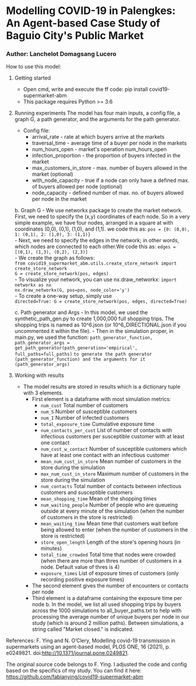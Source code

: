 # Modelling COVID-19 in Palengkes: An Agent-based Case Study of Baguio City's Public Market
### Author: Lanchelot Domagsang Lucero

How to use this model:
1. Getting started
    - Open cmd, write and execute the ff code: pip install covid19-supermarket-abm
    - This package requires Python >= 3.6

2. Running experiments
    The model has four main inputs, a config file, a graph G, a path generator, and the arguments for the path generator.
    - Config file:
        - arrival_rate - rate at which buyers arrive at the markets
        - traversal_time - average time of a buyer per node in the markets
        - num_hours_open - market's operation num_hours_open
        - infection_proportion - the proportion of buyers infected in the market
        - max_customers_in_store - max. number of buyers allowed in the market (optional)
        - with_node_capacity - true if a node can only have a defined max. of buyers allowed per node (optional)
        - node_capacity - defined number of max. no. of buyers allowed per node in the market

    b. Graph G
        - We use networkx package to create the market network. First, we need to specify the (x,y) coordinates of each node. So in a very simple example, we have four nodes, arranged in a square at with coordinates (0,0), (0,1), (1,0), and (1,1). we code this as: `pos = {0: (0,0), 1: (0,1), 2: (1,0), 3: (1,1)}` <br>
        - Next, we need to specify the edges in the network; in other words, which nodes are connected to each other.We code this as: `edges = [(0,1), (1,3), (0,2), (2,3)]` <br>
        - We create the graph as follows: <br>
            `from covid19_supermarket_abm.utils.create_store_network import create_store_network` <br>
            `G = create_store_network(pos, edges)` <br>
        - To visualize your network, you can use nx.draw_networkx:
            `import networkx as nx` <br>
            `nx.draw_networkx(G, pos=pos, node_color='y')` <br>
        - To create a one-way setup, simply use <br>
             `directed=True: G = create_store_network(pos, edges, directed=True) `

    c. Path generator and Args
        - In this model, we used the synthetic_path_gen.py to create 1,000,000 full shopping trips. The shopping trips is named as 10^6.json (or 10^6_DIRECTIONAL.json if you uncommented it within the file).
        - Then in the simulation proper, in main.py, we used the function:
          `path_generator_function, path_generator_args = get_path_generator(path_generation='empirical', full_paths=full_paths)`
          `to generate the path generator (path_generator_function) and the arguments for it (path_generator_args)`
    
4. Working with results
    - The model results are stored in results which is a dictionary tuple with 3 elements.
        - First element is a dataframe with most simulation metrics:
            - `num_cust` 	Total number of customers
            - `num_S`	Number of susceptible customers
            - `num_I`	Number of infected customers
            - `total_exposure_time`	Cumulative exposure time
            - `num_contacts_per_cust`	List of number of contacts with infectious customers per susceptible customer with at least one contact
            - `num_cust_w_contact`	Number of susceptible customers which have at least one contact with an infectious customer
            - `mean_num_cust_in_store`	Mean number of customers in the store during the simulation
            - `max_num_cust_in_store`	Maximum number of customers in the store during the simulation
            - `num_contacts`	Total number of contacts between infectious customers and susceptible customers
            - `mean_shopping_time`	Mean of the shopping times
            - `num_waiting_people`	Number of people who are queueing outside at every minute of the simulation (when the number of customers in the store is restricted)
            - `mean_waiting_time`	Mean time that customers wait before being allowed to enter (when the number of customers in the store is restricted)
            - `store_open_length`	Length of the store's opening hours (in minutes)
            - `total_time_crowded`	Total time that nodes were crowded (when there are more than thres number of customers in a node. Default value of thres is 4)
            - `exposure_times`	List of exposure times of customers (only recording positive exposure times)
        - The second element gives the number of encounters or contacts per node
        - Third element is a dataframe containing the exposure time per node
    b. In the model, we list all used shopping trips by buyers across the 1000 simulations to all_buyer_paths.txt to help with processing the average number of unique buyers per node in our study (which is around 2 million paths). Between simulations, a string called "Market closed." is indicated. 

References:
F. Ying and N. O’Clery, Modelling covid-19 transmission in supermarkets using an agent-based model, PLOS ONE, 16 (2021), p. e0249821. doi:http://10.1371/journal.pone.0249821.

The original source code belongs to F. Ying. I adjusted the code and config based on the specifics of my study. You can find it here: https://github.com/fabianying/covid19-supermarket-abm
